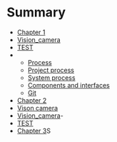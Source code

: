 # Summary

- [Chapter 1](./chapter_1.md)
- [Vision_camera](./Vision_camera.md)
- [TEST](./TEST.md)
- - [Process](./chapter_1.md)
  - [Project process](./Project_Process.md)
  - [System process](./System_Process.md)
  - [Components and interfaces](./Components_and_interfaces.md) 
  - [Git](./Git.md)
- [Chapter 2](./chapter_2.md)
- [Vison camera](./Vision_camera.md)
- [Vision_camera](./Vision_camera.md)- 
- [TEST](./TEST.md)
- [Chapter 3](./chapter_3.md)S